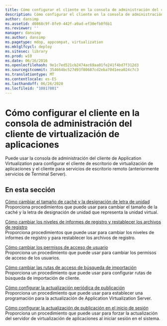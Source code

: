 ```yaml
---
title: Cómo configurar el cliente en la consola de administración del cliente de virtualización de aplicaciones
description: Cómo configurar el cliente en la consola de administración del cliente de virtualización de aplicaciones
author: dansimp
ms.assetid: d0868c9f-8fe9-442f-a9ad-ef30efb0f6b1
ms.reviewer: ''
manager: dansimp
ms.author: dansimp
ms.pagetype: mdop, appcompat, virtualization
ms.mktglfcycl: deploy
ms.sitesec: library
ms.prod: w10
ms.date: 06/16/2016
ms.openlocfilehash: 9e1c7ed521cb2474ac69aa01fe241f4bd7f312d3
ms.sourcegitcommit: 354664bc527d93f80687cd2eba70d1eea024c7c3
ms.translationtype: MT
ms.contentlocale: es-ES
ms.lasthandoff: 06/26/2020
ms.locfileid: "10817801"
---
```

# Cómo configurar el cliente en la consola de administración del cliente de virtualización de aplicaciones


Puede usar la consola de administración del cliente de Application Virtualization para configurar el cliente de escritorio de virtualización de aplicaciones y el cliente para servicios de escritorio remoto (anteriormente servicios de Terminal Server).

## En esta sección


<a href="" id="how-to-change-the-cache-size-and-the-drive-letter-designation"></a>[Cómo cambiar el tamaño de caché y la designación de letra de unidad](how-to-change-the-cache-size-and-the-drive-letter-designation.md)  
Proporciona procedimientos que puede usar para cambiar el tamaño de la caché y la letra de designación de unidad que representa la unidad virtual.

<a href="" id="how-to-change-the-log-reporting-levels-and-reset-the-log-files"></a>[Cómo cambiar los niveles de informes de registro y restablecer los archivos de registro](how-to-change-the-log-reporting-levels-and-reset-the-log-files.md)  
Proporciona procedimientos que puede usar para cambiar los niveles de informes de registro y para restablecer los archivos de registro.

<a href="" id="how-to-change-user-access-permissions"></a>[Cómo cambiar los permisos de acceso de usuario](how-to-change-user-access-permissions.md)  
Proporciona un procedimiento que puede usar para cambiar los permisos de acceso de los usuarios.

<a href="" id="how-to-change-import-search-paths"></a>[Cómo cambiar las rutas de acceso de búsqueda de importación](how-to-change-import-search-paths.md)  
Proporciona un procedimiento que puede usar para configurar rutas de búsqueda de importación de cliente.

<a href="" id="how-to-set-up-periodic-publishing-refresh"></a>[Cómo configurar la actualización periódica de publicación](how-to-set-up-periodic-publishing-refresh.md)  
Proporciona un procedimiento que puede usar para establecer una programación para la actualización de Application Virtualization Server.

<a href="" id="how-to-set-up-publishing-refresh-on-login"></a>[Cómo configurar la actualización de publicación en el inicio de sesión](how-to-set-up-publishing-refresh-on-login.md)  
Proporciona un procedimiento que puede usar para forzar la actualización del servidor de virtualización de aplicaciones al iniciar sesión en el sistema.

 

 





